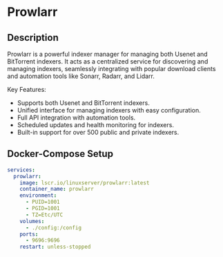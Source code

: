 # Prowlarr

## Description

Prowlarr is a powerful indexer manager for managing both Usenet and BitTorrent indexers. It acts as a centralized service for discovering and managing indexers, seamlessly integrating with popular download clients and automation tools like Sonarr, Radarr, and Lidarr.

Key Features:
- Supports both Usenet and BitTorrent indexers.
- Unified interface for managing indexers with easy configuration.
- Full API integration with automation tools.
- Scheduled updates and health monitoring for indexers.
- Built-in support for over 500 public and private indexers.

## Docker-Compose Setup

```yaml
services:
  prowlarr:
    image: lscr.io/linuxserver/prowlarr:latest
    container_name: prowlarr
    environment:
      - PUID=1001
      - PGID=1001
      - TZ=Etc/UTC
    volumes:
      - ./config:/config
    ports:
      - 9696:9696
    restart: unless-stopped
```